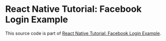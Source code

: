 # React Native Tutorial: Facebook Login Example

This source code is part of [React Native Tutorial: Facebook Login Example](https://www.djamware.com/post/5d9d4aeec1fff332c94be1ea/react-native-tutorial-facebook-login-example).
